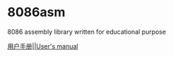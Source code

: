 # 8086asm
8086 assembly library written for educational purpose

[用户手册||User's manual](https://hyan23.org/tech/2018/09/21/8086asm-user-manual.html)
